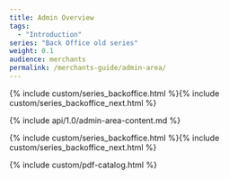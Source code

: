 ```yaml
---
title: Admin Overview
tags:
  - "Introduction"
series: "Back Office old series"
weight: 0.1
audience: merchants
permalink: /merchants-guide/admin-area/
---
```

{% include custom/series_backoffice.html %}{% include custom/series_backoffice_next.html %}

{% include api/1.0/admin-area-content.md %}

{% include custom/series_backoffice.html %}{% include custom/series_backoffice_next.html %}

{% include custom/pdf-catalog.html %}
